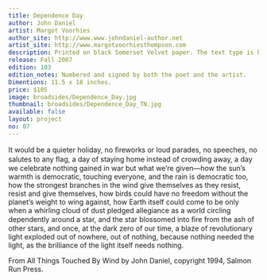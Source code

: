 ```yaml
---
title: Dependence Day
author: John Daniel
artist: Margot Voorhies
author_site: http://www.www.johndaniel-author.net
artist_site: http://www.margotvoorhiesthompson.com
description: Printed on black Somerset Velvet paper. The text type is handset Perpetua with the display type Charlemagne as a polymer plate. Both the type and graphic were printed on a Vandercook 219 proofing press. The top of the graphic was brushed silver pearl dry pigment as it came off the press.
release: Fall 2007
edition: 103
edition_notes: Numbered and signed by both the poet and the artist.
Dimentions: 11.5 x 18 inches.
price: $105
image: broadsides/Dependence_Day.jpg
thumbnail: broadsides/Dependence_Day_TN.jpg
available: false
layout: project
no: 07
---
```


It would be a quieter holiday, no ﬁreworks
or loud parades, no speeches, no salutes to any ﬂag,
a day of staying home instead of crowding away,
a day we celebrate nothing gained in war
but what we’re given—how the sun’s warmth
is democratic, touching everyone,
and the rain is democratic too,
how the strongest branches in the wind
give themselves as they resist, resist
and give themselves, how birds could have no freedom
without the planet’s weight to wing against,
how Earth itself could come to be
only when a whirling cloud of dust
pledged allegiance as a world
circling dependently around a star, and the star
blossomed into ﬁre from the ash of other stars,
and once, at the dark zero of our time,
a blaze of revolutionary light
exploded out of nowhere, out of nothing,
because nothing needed the light,
as the brilliance of the light itself needs nothing.

From All Things Touched By Wind by John Daniel, copyright 1994, Salmon Run Press.
